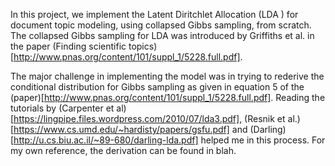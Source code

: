 In this project, we implement the Latent Diritchlet Allocation (LDA ) for document topic modeling, using collapsed Gibbs sampling, from scratch. The collapsed Gibbs sampling for LDA was introduced by Griffiths et al. in the paper (Finding scientific topics)[http://www.pnas.org/content/101/suppl_1/5228.full.pdf]. 

The major challenge in implementing the model was in trying to rederive the conditional distribution for Gibbs sampling as given in equation 5 of the (paper)[http://www.pnas.org/content/101/suppl_1/5228.full.pdf]. Reading the tutorials by (Carpenter et al)[https://lingpipe.files.wordpress.com/2010/07/lda3.pdf], (Resnik et al.)[https://www.cs.umd.edu/~hardisty/papers/gsfu.pdf] and (Darling)[http://u.cs.biu.ac.il/~89-680/darling-lda.pdf] helped me in this process. For my own reference, the derivation can be found in blah.  

